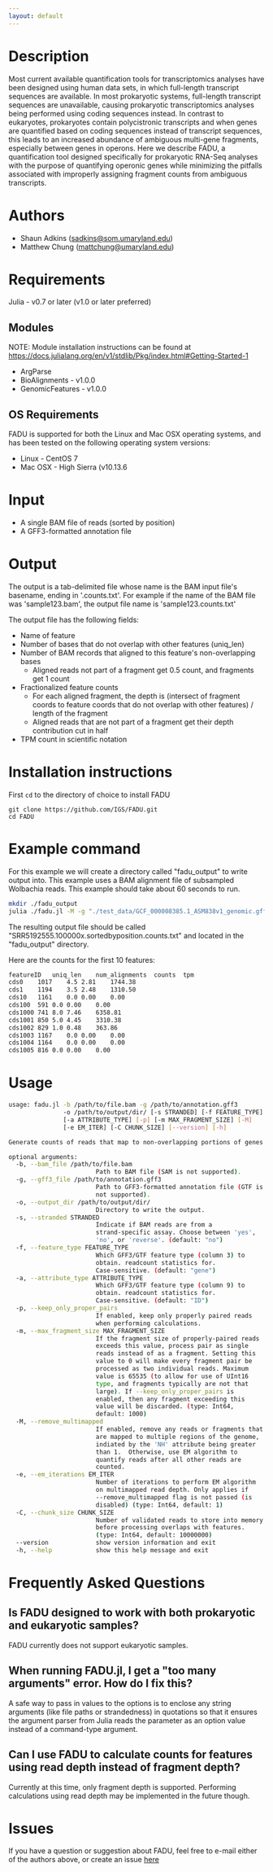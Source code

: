 ```yaml
---
layout: default
---
```


# Description

Most current available quantification tools for transcriptomics analyses have been designed using human data sets, in which full-length transcript sequences are available. In most prokaryotic systems, full-length transcript sequences are unavailable, causing prokaryotic transcriptomics analyses being performed using coding sequences instead. In contrast to eukaryotes, prokaryotes contain polycistronic transcripts and when genes are quantified based on coding sequences instead of transcript sequences, this leads to an increased abundance of ambiguous multi-gene fragments, especially between genes in operons. Here we describe FADU, a quantification tool designed specifically for prokaryotic RNA-Seq analyses with the purpose of quantifying operonic genes while minimizing the pitfalls associated with improperly assigning fragment counts from ambiguous transcripts.

# Authors

* Shaun Adkins (sadkins@som.umaryland.edu)
* Matthew Chung (mattchung@umaryland.edu)

# Requirements

Julia - v0.7 or later (v1.0 or later preferred)

## Modules

NOTE: Module installation instructions can be found at https://docs.julialang.org/en/v1/stdlib/Pkg/index.html#Getting-Started-1

* ArgParse
* BioAlignments - v1.0.0
* GenomicFeatures - v1.0.0

## OS Requirements

FADU is supported for both the Linux and Mac OSX operating systems, and has been tested on the following operating system versions:

* Linux - CentOS 7
* Mac OSX - High Sierra (v10.13.6

# Input

* A single BAM file of reads (sorted by position)
* A GFF3-formatted annotation file

# Output

The output is a tab-delimited file whose name is the BAM input file's basename, ending in '.counts.txt'.  For example if the name of the BAM file was 'sample123.bam', the output file name is 'sample123.counts.txt'

The output file has the following fields:

* Name of feature
* Number of bases that do not overlap with other features (uniq\_len)
* Number of BAM records that aligned to this feature's non-overlapping bases
  * Aligned reads not part of a fragment get 0.5 count, and fragments get 1 count
* Fractionalized feature counts 
  * For each aligned fragment, the depth is (intersect of fragment coords to feature coords that do not overlap with other features) / length of the fragment
  * Aligned reads that are not part of a fragment get their depth contribution cut in half
* TPM count in scientific notation

# Installation instructions

First `cd` to the directory of choice to install FADU
```
git clone https://github.com/IGS/FADU.git
cd FADU
```

# Example command

For this example we will create a directory called "fadu\_output" to write output into.  This example uses a BAM alignment file of subsampled Wolbachia reads. This example should take about 60 seconds to run.

```bash
mkdir ./fadu_output
julia ./fadu.jl -M -g "./test_data/GCF_000008385.1_ASM838v1_genomic.gff" -b "./test_data/SRR5192555.100000x.sortedbyposition.bam" -o "./fadu_output" -s "reverse" -f "CDS" -a "ID"
```
The resulting output file should be called "SRR5192555.100000x.sortedbyposition.counts.txt" and located in the "fadu\_output" directory.

Here are the counts for the first 10 features:

```bash
featureID   uniq_len    num_alignments  counts  tpm
cds0    1017    4.5 2.81    1744.38
cds1    1194    3.5 2.48    1310.50
cds10   1161    0.0 0.00    0.00
cds100  591 0.0 0.00    0.00
cds1000 741 8.0 7.46    6358.81
cds1001 850 5.0 4.45    3310.38
cds1002 829 1.0 0.48    363.86
cds1003 1167    0.0 0.00    0.00
cds1004 1164    0.0 0.00    0.00
cds1005 816 0.0 0.00    0.00
```

# Usage

```bash
usage: fadu.jl -b /path/to/file.bam -g /path/to/annotation.gff3
               -o /path/to/output/dir/ [-s STRANDED] [-f FEATURE_TYPE]
               [-a ATTRIBUTE_TYPE] [-p] [-m MAX_FRAGMENT_SIZE] [-M]
               [-e EM_ITER] [-C CHUNK_SIZE] [--version] [-h]

Generate counts of reads that map to non-overlapping portions of genes

optional arguments:
  -b, --bam_file /path/to/file.bam
                        Path to BAM file (SAM is not supported).
  -g, --gff3_file /path/to/annotation.gff3
                        Path to GFF3-formatted annotation file (GTF is
                        not supported).
  -o, --output_dir /path/to/output/dir/
                        Directory to write the output.
  -s, --stranded STRANDED
                        Indicate if BAM reads are from a
                        strand-specific assay. Choose between 'yes',
                        'no', or 'reverse'. (default: "no")
  -f, --feature_type FEATURE_TYPE
                        Which GFF3/GTF feature type (column 3) to
                        obtain. readcount statistics for.
                        Case-sensitive. (default: "gene")
  -a, --attribute_type ATTRIBUTE_TYPE
                        Which GFF3/GTF feature type (column 9) to
                        obtain. readcount statistics for.
                        Case-sensitive. (default: "ID")
  -p, --keep_only_proper_pairs
                        If enabled, keep only properly paired reads
                        when performing calculations.
  -m, --max_fragment_size MAX_FRAGMENT_SIZE
                        If the fragment size of properly-paired reads
                        exceeds this value, process pair as single
                        reads instead of as a fragment. Setting this
                        value to 0 will make every fragment pair be
                        processed as two individual reads. Maximum
                        value is 65535 (to allow for use of UInt16
                        type, and fragments typically are not that
                        large). If --keep_only_proper_pairs is
                        enabled, then any fragment exceeding this
                        value will be discarded. (type: Int64,
                        default: 1000)
  -M, --remove_multimapped
                        If enabled, remove any reads or fragments that
                        are mapped to multiple regions of the genome,
                        indiated by the 'NH' attribute being greater
                        than 1.  Otherwise, use EM algorithm to
                        quantify reads after all other reads are
                        counted.
  -e, --em_iterations EM_ITER
                        Number of iterations to perform EM algorithm
                        on multimapped read depth. Only applies if
                        --remove_multimapped flag is not passed (is
                        disabled) (type: Int64, default: 1)
  -C, --chunk_size CHUNK_SIZE
                        Number of validated reads to store into memory
                        before processing overlaps with features.
                        (type: Int64, default: 10000000)
  --version             show version information and exit
  -h, --help            show this help message and exit
```

# Frequently Asked Questions

## Is FADU designed to work with both prokaryotic and eukaryotic samples?

FADU currently does not support eukaryotic samples.

## When running FADU.jl, I get a "too many arguments" error.  How do I fix this?

A safe way to pass in values to the options is to enclose any string arguments (like file paths or strandedness) in quotations so that it ensures the argument parser from Julia reads the parameter as an option value instead of a command-type argument.

## Can I use FADU to calculate counts for features using read depth instead of fragment depth?

Currently at this time, only fragment depth is supported.  Performing calculations using read depth may be implemented in the future though.

# Issues

If you have a question or suggestion about FADU, feel free to e-mail either of the authors above, or create an issue [here](https://github.com/IGS/FADU/issues)

